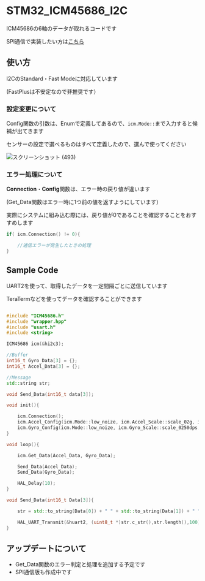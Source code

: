 # STM32_ICM45686_I2C

ICM45686の6軸のデータが取れるコードです

SPI通信で実装したい方は[こちら](https://github.com/aoi-256/STM32_ICM45686_SPI/tree/main)

## 使い方

I2CのStandard・Fast Modeに対応しています

(FastPlusは不安定なので非推奨です）

### 設定変更について

Config関数の引数は、Enumで定義してあるので、```icm.Mode::```まで入力すると候補が出てきます

センサーの設定で選べるものはすべて定義したので、選んで使ってください

![スクリーンショット (493)](https://github.com/user-attachments/assets/1dff5040-14f2-4d4b-9303-17537af35aec)


### エラー処理について

**Connection**・**Config**関数は、エラー時の戻り値が違います

(Get_Data関数はエラー時に1つ前の値を返すようにしています）

実際にシステムに組み込む際には、戻り値が0であることを確認することをおすすめします

```cpp
if( icm.Connection() != 0){

	//通信エラーが発生したときの処理
}
```

## Sample Code

UART2を使って、取得したデータを一定間隔ごとに送信しています

TeraTermなどを使ってデータを確認することができます

```cpp

#include "ICM45686.h"
#include "wrapper.hpp"
#include "usart.h"
#include <string>

ICM45686 icm(&hi2c3);

//Buffer
int16_t Gyro_Data[3] = {};
int16_t Accel_Data[3] = {};

//Message
std::string str;

void Send_Data(int16_t data[3]);

void init(){

	icm.Connection();
	icm.Accel_Config(icm.Mode::low_noize, icm.Accel_Scale::scale_02g, icm.ODR::rate_6400hz);
	icm.Gyro_Config(icm.Mode::low_noize, icm.Gyro_Scale::scale_0250dps, icm.ODR::rate_6400hz);
}

void loop(){

	icm.Get_Data(Accel_Data, Gyro_Data);

	Send_Data(Accel_Data);
	Send_Data(Gyro_Data);

	HAL_Delay(10);
}

void Send_Data(int16_t Data[3]){

	str = std::to_string(Data[0]) + " " + std::to_string(Data[1]) + " " + std::to_string(Data[2]) + "\n";

	HAL_UART_Transmit(&huart2, (uint8_t *)str.c_str(),str.length(),100);
}
```

## アップデートについて

- Get_Data関数のエラー判定と処理を追加する予定です
- SPI通信版も作成中です
